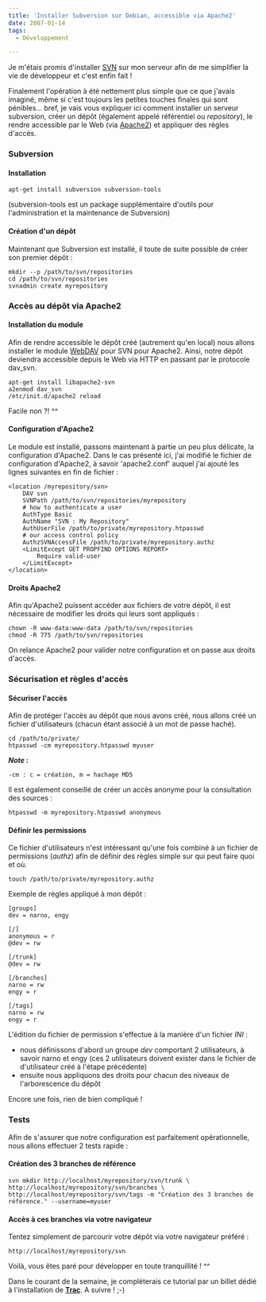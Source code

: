 ```yaml
---
title: 'Installer Subversion sur Debian, accessible via Apache2'
date: 2007-01-14
tags:
  - Développement

---
```


Je m'étais promis d'installer [SVN](http://subversion.tigris.org) sur mon serveur afin de me simplifier la vie de développeur et c'est enfin fait !

Finalement l'opération à été nettement plus simple que ce que j'avais imaginé, même si c'est toujours les petites touches finales qui sont pénibles... bref, je vais vous expliquer ici comment installer un serveur subversion, créer un dépôt (également appelé référentiel ou *repository*), le rendre accessible par le Web (via [Apache2](http://httpd.apache.org/docs/2.0/)) et appliquer des règles d'accès.
<!-- excerpt -->
### Subversion

#### Installation

```
apt-get install subversion subversion-tools
```

(subversion-tools est un package supplémentaire d'outils pour l'administration et la maintenance de Subversion)

#### Création d'un dépôt

Maintenant que Subversion est installé, il toute de suite possible de créer son premier dépôt :

```
mkdir --p /path/to/svn/repositories
cd /path/to/svn/repositories
svnadmin create myrepository
```

### Accès au dépôt via Apache2

#### Installation du module

Afin de rendre accessible le dépôt créé (autrement qu'en local) nous allons installer le module [WebDAV](http://httpd.apache.org/docs/2.0/mod/mod_dav.html) pour SVN pour Apache2. Ainsi, notre dépôt deviendra accessible depuis le Web via HTTP en passant par le protocole dav_svn.

```
apt-get install libapache2-svn
a2enmod dav_svn
/etc/init.d/apache2 reload
```

Facile non ?! ^^

#### Configuration d'Apache2

Le module est installé, passons maintenant à partie un peu plus délicate, la configuration d'Apache2.
Dans le cas présenté ici, j'ai modifié le fichier de configuration d'Apache2, à savoir 'apache2.conf' auquel j'ai ajouté les lignes suivantes en fin de fichier :

```
<location /myrepository/svn>
    DAV svn
    SVNPath /path/to/svn/repositories/myrepository
    # how to authenticate a user
    AuthType Basic	
    AuthName "SVN : My Repository"	
    AuthUserFile /path/to/private/myrepository.htpasswd	
    # our access control policy	
    AuthzSVNAccessFile /path/to/private/myrepository.authz	
    <LimitExcept GET PROPFIND OPTIONS REPORT>		
        Require valid-user	
    </LimitExcept>
</location>
```

#### Droits Apache2

Afin qu'Apache2 puissent accéder aux fichiers de votre dépôt, il est nécessaire de modifier les droits qui leurs sont appliqués :

```
chown -R www-data:www-data /path/to/svn/repositories
chmod -R 775 /path/to/svn/repositories
```

On relance Apache2 pour valider notre configuration et on passe aux droits d'accès.

### Sécurisation et règles d'accès

#### Sécuriser l'accès

Afin de protéger l'accès au dépôt que nous avons créé, nous allons créé un fichier d'utilisateurs (chacun étant associé à un mot de passe haché).

```
cd /path/to/private/
htpasswd -cm myrepository.htpasswd myuser
```

***Note :***

```
-cm : c = création, m = hachage MD5
```

Il est également conseillé de créer un accès anonyme pour la consultation des sources :

```
htpasswd -m myrepository.htpasswd anonymous
```

#### Définir les permissions

Ce fichier d'utilisateurs n'est intéressant qu'une fois combiné à un fichier de permissions (*authz*) afin de définir des règles simple sur qui peut faire quoi et où.

```
touch /path/to/private/myrepository.authz
```

Exemple de règles appliqué à mon dépôt :

```
[groups]
dev = narno, engy

[/]
anonymous = r
@dev = rw

[/trunk]
@dev = rw

[/branches]
narno = rw
engy = r

[/tags]
narno = rw
engy = r
```

L'édition du fichier de permission s'effectue à la manière d'un fichier *INI* :

- nous définissons d'abord un groupe *dev* comportant 2 utilisateurs, à savoir narno et engy (ces 2 utilisateurs doivent exister dans le fichier de d'utilisateur créé à l'étape précédente)
- ensuite nous appliquons des droits pour chacun des niveaux de l'arborescence du dépôt

Encore une fois, rien de bien compliqué !

### Tests

Afin de s'assurer que notre configuration est parfaitement opérationnelle, nous allons effectuer 2 tests rapide :

#### Création des 3 branches de référence

```
svn mkdir http://localhost/myrepository/svn/trunk \
http://localhost/myrepository/svn/branches \
http://localhost/myrepository/svn/tags -m "Création des 3 branches de référence." --username=myuser
```

#### Accès à ces branches via votre navigateur

Tentez simplement de parcourir votre dépôt via votre navigateur préféré :

```
http://localhost/myrepository/svn
```


Voilà, vous êtes paré pour développer en toute tranquillité ! ^^

Dans le courant de la semaine, je compléterais ce tutorial par un billet dédié à l'installation de **[Trac](http://trac.edgewall.org/)**. A suivre ! ;-)